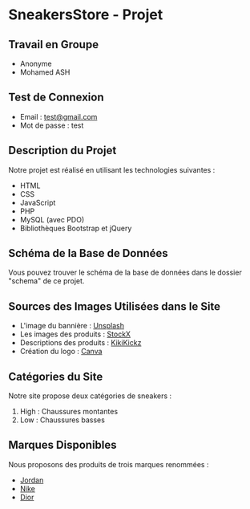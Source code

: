 # SneakersStore -  Projet

## Travail en Groupe
- Anonyme
- Mohamed ASH

## Test de Connexion
- Email : test@gmail.com
- Mot de passe : test

## Description du Projet
Notre projet est réalisé en utilisant les technologies suivantes :
- HTML
- CSS
- JavaScript
- PHP
- MySQL (avec PDO)
- Bibliothèques Bootstrap et jQuery

## Schéma de la Base de Données
Vous pouvez trouver le schéma de la base de données dans le dossier "schema" de ce projet.

## Sources des Images Utilisées dans le Site
- L'image du bannière : [Unsplash](https://unsplash.com/)
- Les images des produits : [StockX](https://stockx.com/)
- Descriptions des produits : [KikiKickz](https://kikikickz.com)
- Création du logo : [Canva](https://www.canva.com)

## Catégories du Site
Notre site propose deux catégories de sneakers :
1. High : Chaussures montantes
2. Low : Chaussures basses

## Marques Disponibles
Nous proposons des produits de trois marques renommées :
- [Jordan](https://www.jordan.com)
- [Nike](https://www.nike.com)
- [Dior](https://www.dior.com)
